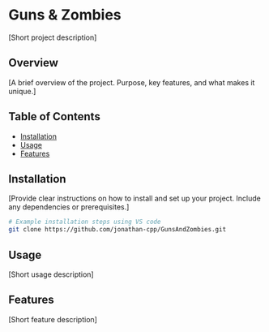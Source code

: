 # Guns & Zombies

[Short project description]

## Overview

[A brief overview of the project. Purpose, key features, and what makes it unique.]

## Table of Contents

- [Installation](#installation)
- [Usage](#usage)
- [Features](#features)

## Installation

[Provide clear instructions on how to install and set up your project. Include any dependencies or prerequisites.]

```bash
# Example installation steps using VS code
git clone https://github.com/jonathan-cpp/GunsAndZombies.git
```

## Usage

[Short usage description]

## Features

[Short feature description]